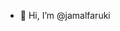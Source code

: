 - 👋 Hi, I’m @jamalfaruki

<!---
jamalfaruki/jamalfaruki is a ✨ special ✨ repository because its `README.md` (this file) appears on your GitHub profile.
You can click the Preview link to take a look at your changes.
--->
